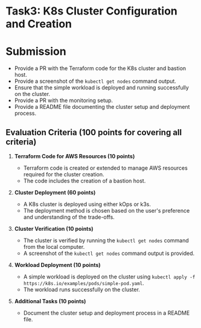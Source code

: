 # Task3: K8s Cluster Configuration and Creation

# Submission

- Provide a PR with the Terraform code for the K8s cluster and bastion host.
- Provide a screenshot of the `kubectl get nodes` command output.
- Ensure that the simple workload is deployed and running successfully on the cluster.
- Provide a PR with the monitoring setup.
- Provide a README file documenting the cluster setup and deployment process.

## Evaluation Criteria (100 points for covering all criteria)

1. **Terraform Code for AWS Resources (10 points)**

   - Terraform code is created or extended to manage AWS resources required for the cluster creation.
   - The code includes the creation of a bastion host.

2. **Cluster Deployment (60 points)**

   - A K8s cluster is deployed using either kOps or k3s.
   - The deployment method is chosen based on the user's preference and understanding of the trade-offs.

3. **Cluster Verification (10 points)**

   - The cluster is verified by running the `kubectl get nodes` command from the local computer.
   - A screenshot of the `kubectl get nodes` command output is provided.

4. **Workload Deployment (10 points)**

   - A simple workload is deployed on the cluster using `kubectl apply -f https://k8s.io/examples/pods/simple-pod.yaml`.
   - The workload runs successfully on the cluster.

5. **Additional Tasks (10 points)**
   - Document the cluster setup and deployment process in a README file.